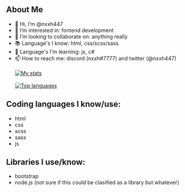 ## About Me

- 👋 Hi, I’m @nxxh447
- 👀 I’m interested in: fontend development
- 💞️ I’m looking to collaborate on: anything really
- 📚 Language's I know: html, css/scss/sass
- 🏫 Language's I'm learning: js, c#
- 📫 How to reach me: discord (nxxh#7777) and twitter (@nxxh447)
<br></br>
[![My stats](https://github-readme-stats.vercel.app/api?username=nxxh447)](https://github.com/nxxh447/github-readme-stats)
<br></br>
[![Top languages](https://github-readme-stats.vercel.app/api/top-langs/?username=nxxh447&layout=compact)](https://github.com/nxxh447/github-readme-stats)

## Coding languages I know/use:

<ul>
  <li>html</li>
  <li>css</li>
  <li>scss</li>
  <li>sass</li>
  <li>js</li>
</ul>

## Libraries I use/know:

<ul>
  <li>bootstrap</li>
  <li>node.js (not sure if this could be clasified as a library but whatever)</li>
</ul>
